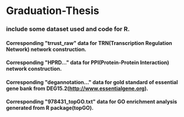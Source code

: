 # Graduation-Thesis
### include some dataset used and code for R.
#### Corresponding "trrust_raw" data for TRN(Transcription Regulation Network) network construction.
#### Corresponding "HPRD..." data for PPI(Protein-Protein Interaction) network construction.
#### Corresponding "degannotation..." data for gold standard of essential gene bank from DEG15.2(http://www.essentialgene.org).
#### Corresponding "978431_topGO.txt" data for GO enrichment analysis generated from R package(topGO).
